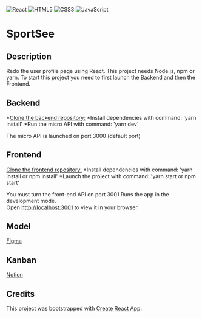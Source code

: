 ![React](https://img.shields.io/badge/react-%2320232a.svg?style=for-the-badge&logo=react&logoColor=%2361DAFB)
![HTML5](https://img.shields.io/badge/html5-%23E34F26.svg?style=for-the-badge&logo=html5&logoColor=white)
![CSS3](https://img.shields.io/badge/css3-%231572B6.svg?style=for-the-badge&logo=css3&logoColor=white)
![JavaScript](https://img.shields.io/badge/javascript-%23323330.svg?style=for-the-badge&logo=javascript&logoColor=%23F7DF1E)

# SportSee

## Description

Redo the user profile page using React.
This project needs Node.js, npm or yarn.
To start this project you need to first launch the Backend and then the Frontend.

## Backend

*[Clone the backend repository:](https://github.com/Nekochan977/P12_SportSee_backend)
*Install dependencies with command:
'yarn install'
*Run the micro API with command:
'yarn dev'

The micro API is launched on port 3000 (default port)

## Frontend
[Clone the frontend repository:](https://github.com/Nekochan977/P12_SportSee_frontend)
*Install dependencies with command:
'yarn install
or
npm install'
*Launch the project with command:
'yarn start
or
npm start'

You must turn the front-end API on port 3001
Runs the app in the development mode.\
Open [http://localhost:3001](http://localhost:3001) to view it in your browser.

## Model
[Figma](https://www.figma.com/file/BMomGVZqLZb811mDMShpLu/UI-design-Sportify-FR?node-id=0-1&t=FBCOIJDFxNPKh0DY-0)

## Kanban
[Notion](https://openclassrooms.notion.site/Tableau-de-bord-SportSee-6686aa4b5f44417881a4884c9af5669e)

## Credits
This project was bootstrapped with [Create React App](https://github.com/facebook/create-react-app).
